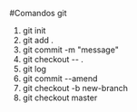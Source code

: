 #Comandos git
1. git init
2. git add .
3. git commit -m "message"
4. git checkout -- .
5. git log
6. git commit --amend
7. git checkout -b new-branch 
8. git checkout master